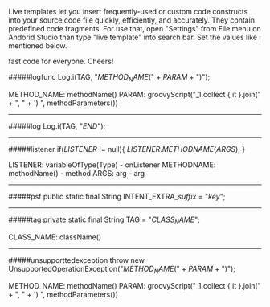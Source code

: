 Live templates let you insert frequently-used or custom code constructs into your source code file quickly, efficiently, and accurately. They contain predefined code fragments. For use that, open "Settings" from File menu on Andorid Studio than type "live template" into search bar. Set the values like i mentioned below.

fast code for everyone. Cheers!


#####logfunc
Log.i(TAG, "$METHOD_NAME$(" + $PARAM$ + ")");

METHOD_NAME: methodName()
PARAM: groovyScript("_1.collect { it }.join(' + \", \" + ') ", methodParameters())

------

#####log
Log.i(TAG, "$END$");

------

#####listener
if($LISTENER$ != null){
    $LISTENER$.$METHODNAME$($ARGS$);
}

LISTENER: variableOfType(Type) - onListener
METHODNAME: methodName() - method
ARGS: arg - arg

------

#####psf
public static final String INTENT_EXTRA_$suffix$ = "$key$";

------

#####tag
private static final String TAG = "$CLASS_NAME$";

CLASS_NAME: className()

------

#####unsupporttedexception
throw new UnsupportedOperationException("$METHOD_NAME$(" + $PARAM$ + ")");

METHOD_NAME: methodName()
PARAM: groovyScript("_1.collect { it }.join(' + \", \" + ') ", methodParameters())

